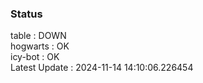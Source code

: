 ### Status


table : DOWN  
hogwarts : OK  
icy-bot : OK  
Latest Update : 2024-11-14 14:10:06.226454
